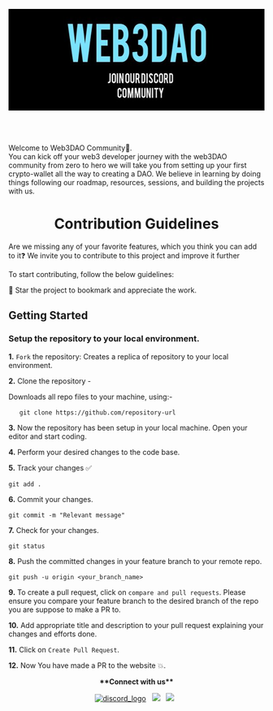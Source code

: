 <p align="center">
  <img width="1000px" height="200px" src="readme.jpg" alt="hello">
</p>
<br>
<p align="center">

</p>
<br>
Welcome to Web3DAO Community👋.
<br>
You can kick off your web3 developer journey with the web3DAO community from zero to hero we will take you from setting up your first crypto-wallet all the way to creating a DAO. We believe in learning by doing things following our roadmap, resources, sessions, and building the projects with us.

<h1 align="center" style="font-weight:bold">Contribution Guidelines</h1>
Are we missing any of your favorite features, which you think you can add to it❓ We invite you to contribute to this project and improve it further

To start contributing, follow the below guidelines: 

🌟 Star the project to bookmark and appreciate the work.

<h2 align="left" style="font-weight:bold">Getting Started </h2>

### Setup the repository to your local environment.

**1.** `Fork` the repository: Creates a replica of repository to your local environment.


**2.** Clone the repository - 

Downloads all repo files to your machine, using:-
```git
   git clone https://github.com/repository-url
   ```

**3.** Now the repository has been setup in your local machine. Open your editor and start coding.


**4.** Perform your desired changes to the code base.


**5.** Track your changes ✅

```
git add . 
```

**6.** Commit your changes.

```
git commit -m "Relevant message"
```

**7.** Check for your changes.

```
git status
```

**8.** Push the committed changes in your feature branch to your remote repo.

```
git push -u origin <your_branch_name>
```

**9.** To create a pull request, click on `compare and pull requests`. Please ensure you compare your feature branch to the desired branch of the repo you are suppose to make a PR to.

**10.** Add appropriate title and description to your pull request explaining your changes and efforts done.

**11.** Click on `Create Pull Request`.

**12.** Now You have made a PR to the website 💥.
<br>


<p align="center"><strong>**Connect with us**</strong></p>
<p align="center"> 
<a href="https://discord.com/invite/qasdyzarV9"><img alt="discord_logo" 
src="https://discord.com/assets/3437c10597c1526c3dbd98c737c2bcae.svg" width="40px" height="45px"/></a>
&nbsp;
<a href="https://twitter.com/Web3DAO_"><img src="https://img.icons8.com/color/48/000000/twitter--v1.png"/></a>
&nbsp;
<a href="https://github.com/Web3DAO-Community"><img src="https://img.icons8.com/fluency/48/000000/github.png"/></a>
&nbsp;


<!--


**Here are some ideas to get you started:**

🙋‍♀️ A short introduction - what is your organization all about?
🌈 Contribution guidelines - how can the community get involved?
👩‍💻 Useful resources - where can the community find your docs? Is there anything else the community should know?
🍿 Fun facts - what does your team eat for breakfast?
🧙 Remember, you can do mighty things with the power of [Markdown](https://docs.github.com/github/writing-on-github/getting-started-with-writing-and-formatting-on-github/basic-writing-and-formatting-syntax)
-->
